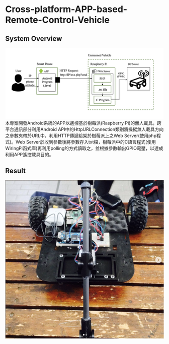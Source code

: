 # Cross-platform-APP-based-Remote-Control-Vehicle
## System Overview

![image](https://github.com/Geng-Hao/Cross-platform-APP-based-Remote-Control-Vehicle/blob/master/System%20Overview.png)
本專案開發Android系統的APP以遙控基於樹莓派(Raspberry Pi)的無人載具。跨平台通訊部分利用Android API中的HttpURLConnection類別將操縱無人載具方向之參數夾帶於URL中，利用HTTP傳遞給架於樹莓派上之Web Server(使用php程式)。Web Server於收到參數後將參數存入txt檔，樹莓派中的C語言程式(使用WiringPi函式庫)再利用polling的方式讀取之，並根據參數輸出GPIO電壓，以達成利用APP遙控載具目的。

## Result
![image](https://github.com/Geng-Hao/Cross-platform-APP-based-Remote-Control-Vehicle/blob/master/result.png)
